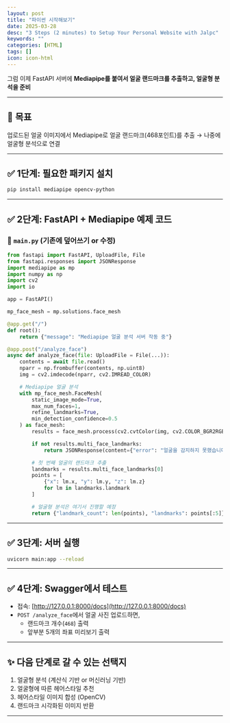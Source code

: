 ```yaml
---
layout: post
title: "파이썬 시작해보기"
date: 2025-03-28
desc: "3 Steps (2 minutes) to Setup Your Personal Website with Jalpc"
keywords: ""
categories: [HTML]
tags: []
icon: icon-html
---
```

그럼 이제 FastAPI 서버에 **Mediapipe를 붙여서 얼굴 랜드마크를 추출하고, 얼굴형 분석을 준비**

---

## 🎯 목표  
업로드된 얼굴 이미지에서 Mediapipe로 얼굴 랜드마크(468포인트)를 추출 → 나중에 얼굴형 분석으로 연결

---

## ✅ 1단계: 필요한 패키지 설치

```bash
pip install mediapipe opencv-python
```

---

## ✅ 2단계: FastAPI + Mediapipe 예제 코드

### 📄 `main.py` (기존에 덮어쓰기 or 수정)

```python
from fastapi import FastAPI, UploadFile, File
from fastapi.responses import JSONResponse
import mediapipe as mp
import numpy as np
import cv2
import io

app = FastAPI()

mp_face_mesh = mp.solutions.face_mesh

@app.get("/")
def root():
    return {"message": "Mediapipe 얼굴 분석 서버 작동 중"}

@app.post("/analyze_face")
async def analyze_face(file: UploadFile = File(...)):
    contents = await file.read()
    nparr = np.frombuffer(contents, np.uint8)
    img = cv2.imdecode(nparr, cv2.IMREAD_COLOR)

    # Mediapipe 얼굴 분석
    with mp_face_mesh.FaceMesh(
        static_image_mode=True,
        max_num_faces=1,
        refine_landmarks=True,
        min_detection_confidence=0.5
    ) as face_mesh:
        results = face_mesh.process(cv2.cvtColor(img, cv2.COLOR_BGR2RGB))

        if not results.multi_face_landmarks:
            return JSONResponse(content={"error": "얼굴을 감지하지 못했습니다."})

        # 첫 번째 얼굴의 랜드마크 추출
        landmarks = results.multi_face_landmarks[0]
        points = [
            {"x": lm.x, "y": lm.y, "z": lm.z}
            for lm in landmarks.landmark
        ]

        # 얼굴형 분석은 여기서 진행할 예정
        return {"landmark_count": len(points), "landmarks": points[:5]}  # 첫 5개만 예시로 반환
```

---

## ✅ 3단계: 서버 실행

```bash
uvicorn main:app --reload
```

---

## ✅ 4단계: Swagger에서 테스트

- 접속: [http://127.0.0.1:8000/docs](http://127.0.0.1:8000/docs)
- `POST /analyze_face`에서 얼굴 사진 업로드하면,
  - 랜드마크 개수(`468`) 출력
  - 앞부분 5개의 좌표 미리보기 출력

---

## ✨ 다음 단계로 갈 수 있는 선택지

1. 얼굴형 분석 (계산식 기반 or 머신러닝 기반)
2. 얼굴형에 따른 헤어스타일 추천
3. 헤어스타일 이미지 합성 (OpenCV)
4. 랜드마크 시각화된 이미지 반환

---